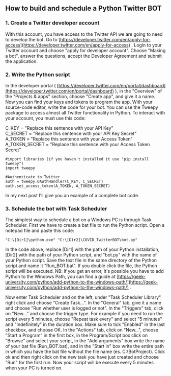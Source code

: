 ## How to build and schedule a Python Twitter BOT

### 1. Create a Twitter developer account
With this account, you have access to the Twitter API we are going to need to develop the bot. 
Go to  [https://developer.twitter.com/en/apply-for-access](https://developer.twitter.com/en/apply-for-access) .
Login to your Twitter account and choose "apply for developer account".
Choose "Making a bot", answer the questions, accept the Developer
Agreement and submit the application.

### 2. Write the Python script
In the developer portal ( [https://developer.twitter.com/en/portal/dashboard](https://developer.twitter.com/en/portal/dashboard) ), in the "Overview" of the "Projects & apps" section, choose "Create app", and give it a name. Now you can find your keys and tokens to program the app.
With your source-code editor, write the code for your bot. You can use the Tweepy package to access almost all Twitter functionality in Python.
To interact with your account, you must use this code:

C_KEY = "Replace this sentence with your API Key"  
C_SECRET = "Replace this sentence with your API Key Secret"  
A_TOKEN = "Replace this sentence with your Access Token"  
A_TOKEN_SECRET = "Replace this sentence with your Access Token Secret"  

```
#import libraries (if you haven't installed it use "pip install tweepy")
import tweepy

#Authenticate to Twitter
auth = tweepy.OAuthHandler(C_KEY, C_SECRET)
auth.set_access_token(A_TOKEN, A_TOKEN_SECRET)
``` 

In my next post I'll give you an example of a complete bot code.

### 3. Schedule the bot with Task Scheduler
The simplest way to schedule a bot on a Windows PC is through Task Scheduler.
First we have to create a bat file to run the Python script.
Open a notepad file and paste this code:
``` 
"C:\[Dir1]\python.exe" "C:\[Dir2]\COVID_TwitterBOT\bot.py"
``` 
In the code above, replace [Dir1] with the path of your Python installation, [Dir2] with the path of your Python script, and "bot.py" with the name of your Python script.
Save the text file in the same directory of the Python script and name it "Run_BOT.bat".
If you double click the file, the Python script will be executed.
NB: if you get an error, it's possible you have to add Python to the Windows Path, you can find a guide at [https://geek-university.com/python/add-python-to-the-windows-path/](https://geek-university.com/python/add-python-to-the-windows-path/) .

Now enter Task Scheduler and on the left, under "Task Scheduler Library" right click and choose "Create Task...".
In the "General" tab, give it a name and choose "Run whether user is logged or not".
In the "Triggers" tab, click on "New..." and choose the trigger type. For example if you need to run the script every 5 minutes, choose "Repeat task every" and select "5 minutes" and "Indefinitely" in the duration box. Make sure to tick "Enabled" in the last checkbox, and choose OK.
In the "Actions" tab, click on "New...", choose "Start a Program" in the first box, in the Program/Script box click on "Browse" and select your script, in the "Add arguments" box write the name of your bat file (Run_BOT.bat), and in the "Start in" box write the entire path in which you have the bat file without the file name (es. C:\BotProject). Click ok and then right click on the new task you have just created and choose "Run" for the first run.
Now your script will be execute every 5 minutes when your PC is turned on.
